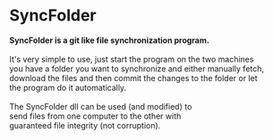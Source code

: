 # SyncFolder
<b> SyncFolder is a git like file synchronization program.</b>
<br/><br/>
It's very simple to use, just start the program on the two machines <br/>
you have a folder you want to synchronize and either manually fetch,<br/> 
download the files and then commit the changes to the folder or let <br/>
the program do it automatically.<br/>
<br/>
The SyncFolder dll can be used (and modified) to <br/>
send files from one computer to the other with <br/>
guaranteed file integrity (not corruption).<br/>